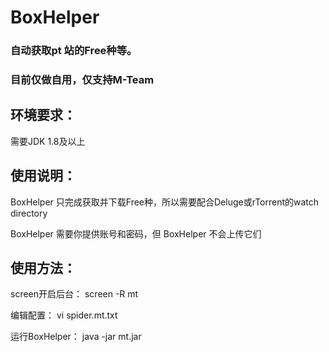 # BoxHelper
### 自动获取pt 站的Free种等。
### 目前仅做自用，仅支持M-Team

## 环境要求：
需要JDK 1.8及以上

## 使用说明：
BoxHelper 只完成获取并下载Free种，所以需要配合Deluge或rTorrent的watch directory

BoxHelper 需要你提供账号和密码，但 BoxHelper 不会上传它们

## 使用方法：
screen开启后台：
screen -R mt

编辑配置：
vi spider.mt.txt

运行BoxHelper：
java -jar mt.jar
